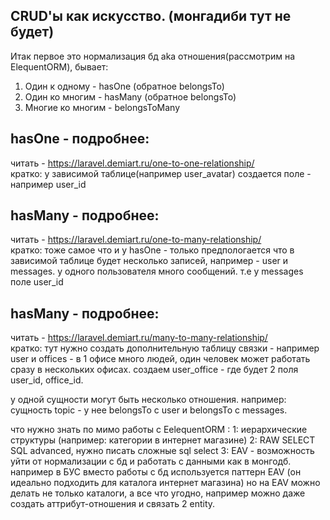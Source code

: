 ## CRUD'ы как искусство. (монгадиби тут не будет)  
Итак первое это нормализация бд aka отношения(рассмотрим на ElequentORM), бывает:  
1. Один к одному - hasOne (обратное belongsTo)  
2. Один ко многим - hasMany (обратное belongsTo)  
3. Многие ко многим - belongsToMany   
## hasOne - подробнее:  
читать - https://laravel.demiart.ru/one-to-one-relationship/  
кратко: у зависимой таблице(например user_avatar) создается поле - например user_id  
## hasMany - подробнее:  
читать - https://laravel.demiart.ru/one-to-many-relationship/  
кратко: тоже самое что и у hasOne - только предпологается что в зависимой таблице будет несколько записей, например - user и messages. у одного пользователя много сообщений. т.е у messages поле user_id  
## hasMany - подробнее:  
читать - https://laravel.demiart.ru/many-to-many-relationship/  
кратко: тут нужно создать дополнительную таблицу связки - например user и offices - в 1 офисе много людей, один человек может работать сразу в нескольких офисах. создаем user_office - где будет 2 поля user_id, office_id.  
  
у одной сущности могут быть несколько отношения. например:  
сущность topic - у нее belongsTo с user и belongsTo с messages.  

что нужно знать по мимо работы с EelequentORM :
1: иерархические структуры (например: категории в интернет магазине)
2: RAW SELECT SQL advanced, нужно писать сложные sql select
3: EAV - возможность уйти от нормализации с бд и работать с данными как в монгодб. например в БУС вместо работы с бд используется паттерн EAV (он идеально подходить для каталога интернет магазина) но на EAV можно делать не только каталоги, а все что угодно, например можно даже создать аттрибут-отношения и связать 2 entity.
